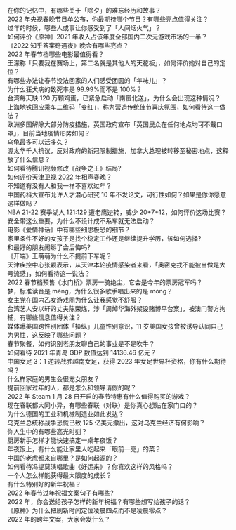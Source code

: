 在你的记忆中，有哪些关于「除夕」的难忘经历和故事？  
2022 年央视春晚节目单公布，你最期待哪个节目？有哪些亮点值得关注？  
过年的时候，哪些人或事让你感受到了「人间烟火气」？  
如何评价《原神》2021 年收入占该年度全部国内二次元游戏市场的一半？  
《2022 知乎答案奇遇夜》晚会有哪些亮点？  
2022 年春节档哪些电影最值得看？  
王濛称「只要我在赛场上，第二名就是其他人的天花板」，如何评价她对自己的定位？  
有哪些办法让春节没法回家的人们感受团圆的「年味儿」？  
为什么狂犬病的致死率是 99.99%而不是 100%？  
台湾每天缺 120 万颗鸡蛋，已紧急启动「南蛋北送」，为什么会出现这种情况？  
上海地铁回应乘车二维码「变红」，称为营造传统佳节喜庆氛围，如何看待这一做法？  
欧洲多国解除大部分防疫措施，英国政府宣布「英国民众在任何地点均可不戴口罩」，目前当地疫情形势如何？  
乌龟最多可以活多久？  
渥太华千人抗议，反对政府的新冠限制措施，加拿大总理被转移至秘密地点，这释放了什么信息？  
如何看待腾讯视频修改《战争之王》结局?  
如何评价天津卫视 2022 年相声春晚？  
不知道有没有人和我一样不喜欢过年？  
中国药科大宣布允许人才潜心研究 10 年不发论文，可行性如何？如果是你你愿意这样做吗？  
NBA 21-22 赛季湖人 121:129 遭老鹰逆转，威少 20+7+12，如何评价这场比赛？  
安全带这么重要，为什么不设计成不系车就无法启动？  
电影《爱情神话》中有哪些细思极恐的细节？  
家里条件不好的女孩子是找个稳定工作还是继续提升学历，该如何选择?  
和最好的朋友闹掰了会后悔吗?  
《开端》王萌萌为什么不提前下车呢？  
天津疾控中心张颖表示，从天津本轮疫情感染者来看，「奥密克戎不能被当做是大号流感」，如何看待这一说法？  
2022 春节档预售《水门桥》票房一骑绝尘，它会是今年的票房冠军吗？  
梦，标准读音是 mèng，为什么很多歌手唱出来的是 mòng？  
女主党在国内乙女游戏圈为什么让我感觉不舒服？  
台湾艺人安以轩的丈夫陈荣炼，涉「周焯华海外架设赌博平台案」，被澳门警方拘捕，有哪些信息值得关注？  
媒体曝美国跨性别团体「操纵」儿童性别意识，11 岁美国女孩曾被诱导认同自己为男性，这反映了哪些问题？  
春节聚餐，如何识别老朋友聊自己的事业是不是吹牛？  
如何看待 2021 年青岛 GDP 数值达到 14136.46 亿元？  
中国女足 3：1 逆转战胜越南女足，获得 2023 年女足世界杯资格，你有什么期待吗？  
什么样家庭的男生会很宠女朋友？  
提前回家过年的人，都是怎么和领导请假的呢？  
2022 年 Steam  1 月 28 日开启的春节特惠有什么值得购买的游戏？  
现在春联都大同小异，有哪些春联（对联）是你真心想贴在家门口的？  
为什么德国的工业和机械制造业如此发达？  
乌克兰总统称战争恐慌已致 125 亿美元撤出，这对乌克兰经济有何影响？  
你人生中的有哪些高光时刻？  
厨房新手怎样才能快速搞定一桌年夜饭？  
年夜饭上，有什么能让家里人吃起来「眼前一亮」的菜？  
中国的老虎都来自哪里？是如何起源的？  
如何看待冯提莫演唱歌曲《好运来》？你喜欢这样的风格吗？  
一个人怎么样能获得最大限度的成长？  
有什么特别好的新年祝福？  
2022 年春节过年祝福文案句子有哪些?  
2022 年，你会送给孩子怎样的新年祝福？有哪些想写给孩子的话？  
《原神》为什么把刷新时间定位凌晨四点而不是凌晨零点？  
2022 年的跨年文案，大家会发什么？  
